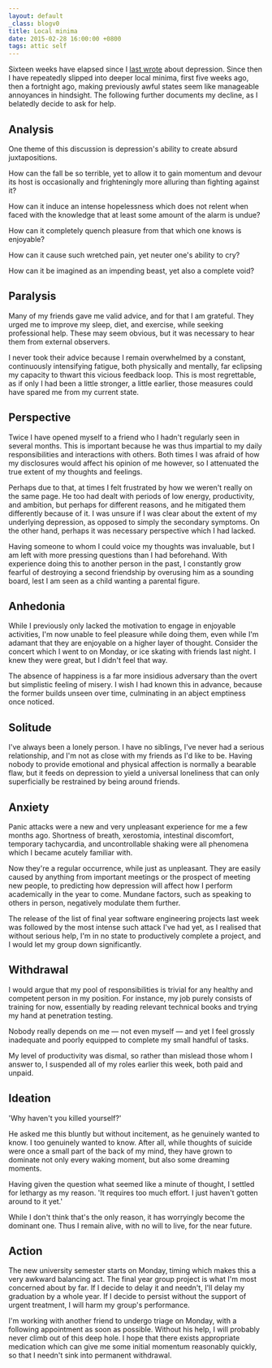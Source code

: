```yaml
---
layout: default
_class: blogv0
title: Local minima
date: 2015-02-28 16:00:00 +0800
tags: attic self
---
```


Sixteen weeks have elapsed since I [last wrote][last] about
depression. Since then I have repeatedly slipped into deeper local
minima, first five weeks ago, then a fortnight ago, making previously
awful states seem like manageable annoyances in hindsight. The
following further documents my decline, as I belatedly decide to ask
for help.

[last]: /2014/11/08/depression.html

## Analysis

One theme of this discussion is depression's ability
to create absurd juxtapositions.

How can the fall be so terrible,
yet to allow it to gain momentum and devour its host
is occasionally and frighteningly more alluring
than fighting against it?

How can it induce an intense hopelessness which does not relent
when faced with the knowledge that at least some amount of the
alarm is undue?

How can it completely quench pleasure from
that which one knows is enjoyable?

How can it cause such wretched pain,
yet neuter one's ability to cry?

How can it be imagined as an impending beast,
yet also a complete void?

## Paralysis

Many of my friends gave me valid advice, and for that I am grateful.
They urged me to improve my sleep, diet, and exercise, while seeking
professional help. These may seem obvious, but it was necessary to
hear them from external observers.

I never took their advice because I remain overwhelmed by a constant,
continuously intensifying fatigue, both physically and mentally, far
eclipsing my capacity to thwart this vicious feedback loop. This is
most regrettable, as if only I had been a little stronger, a little
earlier, those measures could have spared me from my current state.

## Perspective

Twice I have opened myself to a friend who I hadn't regularly seen in
several months. This is important because he was thus impartial to my
daily responsibilities and interactions with others. Both times I was
afraid of how my disclosures would affect his opinion of me however,
so I attenuated the true extent of my thoughts and feelings.

Perhaps due to that, at times I felt frustrated by how we weren't
really on the same page. He too had dealt with periods of low energy,
productivity, and ambition, but perhaps for different reasons, and
he mitigated them differently because of it. I was unsure if I was
clear about the extent of my underlying depression, as opposed to
simply the secondary symptoms. On the other hand, perhaps it was
necessary perspective which I had lacked.

Having someone to whom I could voice my thoughts was invaluable, but
I am left with more pressing questions than I had beforehand. With
experience doing this to another person in the past, I constantly
grow fearful of destroying a second friendship by overusing him as a
sounding board, lest I am seen as a child wanting a parental figure.

## Anhedonia

While I previously only lacked the motivation to engage in enjoyable
activities, I'm now unable to feel pleasure while doing them, even
while I'm adamant that they are enjoyable on a higher layer of
thought. Consider the concert which I went to on Monday, or ice
skating with friends last night. I knew they were great, but I didn't
feel that way.

The absence of happiness is a far more insidious adversary than the
overt but simplistic feeling of misery. I wish I had known this in
advance, because the former builds unseen over time, culminating in
an abject emptiness once noticed.

## Solitude

I've always been a lonely person. I have no siblings, I've never had
a serious relationship, and I'm not as close with my friends as I'd
like to be. Having nobody to provide emotional and physical affection
is normally a bearable flaw, but it feeds on depression to yield a
universal loneliness that can only superficially be restrained by
being around friends.

## Anxiety

Panic attacks were a new and very unpleasant experience for me a few
months ago. Shortness of breath, xerostomia, intestinal discomfort,
temporary tachycardia, and uncontrollable shaking were all phenomena
which I became acutely familiar with.

Now they're a regular occurrence, while just as unpleasant. They are
easily caused by anything from important meetings or the prospect of
meeting new people, to predicting how depression will affect how I
perform academically in the year to come. Mundane factors, such as
speaking to others in person, negatively modulate them further.

The release of the list of final year software engineering projects
last week was followed by the most intense such attack I've had yet,
as I realised that without serious help, I'm in no state to
productively complete a project, and I would let my group down
significantly.

## Withdrawal

I would argue that my pool of responsibilities is trivial for any
healthy and competent person in my position. For instance, my job
purely consists of training for now, essentially by reading relevant
technical books and trying my hand at penetration testing.

Nobody really depends on me — not even myself — and yet I feel
grossly inadequate and poorly equipped to complete my small handful
of tasks.

My level of productivity was dismal, so rather than mislead those
whom I answer to, I suspended all of my roles earlier this week, both
paid and unpaid.

## Ideation

'Why haven't you killed yourself?'

He asked me this bluntly but without incitement, as he genuinely
wanted to know. I too genuinely wanted to know. After all, while
thoughts of suicide were once a small part of the back of my mind,
they have grown to dominate not only every waking moment, but also
some dreaming moments.

Having given the question what seemed like a minute of thought, I
settled for lethargy as my reason. 'It requires too much effort. I
just haven't gotten around to it yet.'

While I don't think that's the only reason, it has worryingly become
the dominant one. Thus I remain alive, with no will to live, for the
near future.

## Action

The new university semester starts on Monday, timing which makes this
a very awkward balancing act. The final year group project is what
I'm most concerned about by far. If I decide to delay it and needn't,
I'll delay my graduation by a whole year. If I decide to persist
without the support of urgent treatment, I will harm my group's
performance.

I'm working with another friend to undergo triage on Monday, with a
following appointment as soon as possible. Without his help, I will
probably never climb out of this deep hole. I hope that there exists
appropriate medication which can give me some initial momentum
reasonably quickly, so that I needn't sink into permanent withdrawal.
